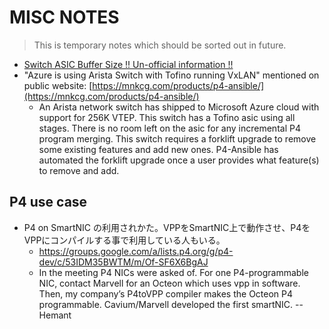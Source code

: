 # MISC NOTES

> This is temporary notes which should be sorted out in future.

- [Switch ASIC Buffer Size !! Un-official information !!](https://people.ucsc.edu/~warner/buffer.html)
- "Azure is using Arista Switch with Tofino running VxLAN" mentioned on public website: [https://mnkcg.com/products/p4-ansible/](https://mnkcg.com/products/p4-ansible/)
  - An Arista network switch has shipped to Microsoft Azure cloud with support for 256K VTEP. This switch has a Tofino asic using all stages. There is no room left on the asic for any incremental P4 program merging. This switch requires a forklift upgrade to remove some existing features and add new ones. P4-Ansible has automated the forklift upgrade once a user provides what feature(s) to remove and add.

## P4 use case

- P4 on SmartNIC の利用されかた。VPPをSmartNIC上で動作させ、P4をVPPにコンパイルする事で利用している人もいる。
  - https://groups.google.com/a/lists.p4.org/g/p4-dev/c/53IDM35BWTM/m/Of-SF6X6BgAJ
  - In the meeting P4 NICs were asked of. For one P4-programmable NIC, contact Marvell for an Octeon which uses vpp in software. Then, my company’s P4toVPP compiler makes the Octeon P4 programmable. Cavium/Marvell developed the first smartNIC. -- Hemant
